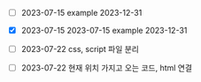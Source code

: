 - [ ] 2023-07-15 example 2023-12-31
- [x] 2023-07-15 2023-07-15 example 2023-12-31


- [ ] 2023-07-22 css, script 파일 분리
- [ ] 2023-07-22 현재 위치 가지고 오는 코드, html 연결